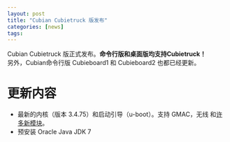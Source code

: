 ```yaml
---
layout: post
title: "Cubian Cubietruck 版发布"
categories: [news]
tags:
---
```

Cubian Cubietruck 版正式发布。**命令行版和桌面版均支持Cubietruck！**  
另外，Cubian命令行版 Cubieboard1 和 Cubieboard2 也都已经更新。

# 更新内容
* 最新的内核（版本 3.4.75）和启动引导（u-boot）。支持 GMAC，无线 和[许多新模块](https://github.com/cubieplayer/Cubian/issues?labels=module+request&page=1&state=closed)。
* 预安装 Oracle Java JDK 7
